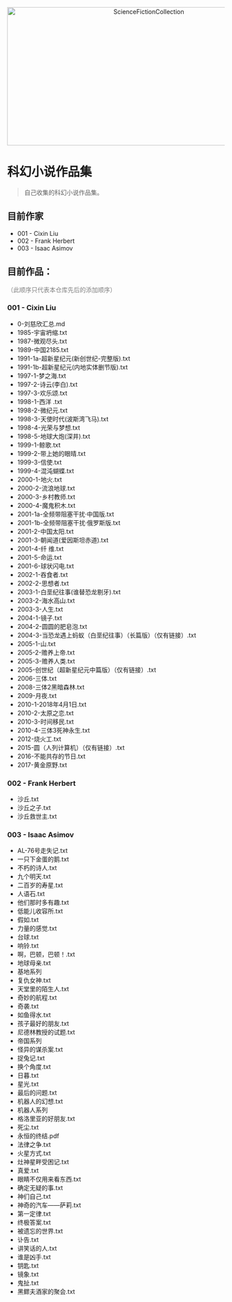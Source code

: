
<div align="center">
<img src="https://socialify.git.ci/VeejaLiu/ScienceFictionCollection/image?description=1&descriptionEditable=%E7%A7%91%E5%B9%BB%E5%B0%8F%E8%AF%B4%E4%BD%9C%E5%93%81%E9%9B%86&font=Bitter&name=1&owner=1&pattern=Floating%20Cogs&stargazers=1&theme=Dark" alt="ScienceFictionCollection" width="640" height="320" />
</div>

# 科幻小说作品集
> 自己收集的科幻小说作品集。
## 目前作家
- 001 - Cixin Liu
- 002 - Frank Herbert
- 003 - Isaac Asimov


## 目前作品：
<div style="color:gray">
（此顺序只代表本仓库先后的添加顺序）
</div>

### 001 - Cixin Liu
- 0-刘慈欣汇总.md
- 1985-宇宙坍缩.txt
- 1987-微观尽头.txt
- 1989-中国2185.txt
- 1991-1a-超新星纪元(新创世纪-完整版).txt
- 1991-1b-超新星纪元(内地实体删节版).txt
- 1997-1-梦之海.txt
- 1997-2-诗云(李白).txt
- 1997-3-欢乐颂.txt
- 1998-1-西洋 .txt
- 1998-2-微纪元.txt
- 1998-3-天使时代(波斯湾飞马).txt
- 1998-4-光荣与梦想.txt
- 1998-5-地球大炮(深井).txt
- 1999-1-鲸歌.txt
- 1999-2-带上她的眼晴.txt
- 1999-3-信使.txt
- 1999-4-混沌蝴蝶.txt
- 2000-1-地火.txt
- 2000-2-流浪地球.txt
- 2000-3-乡村教师.txt
- 2000-4-魔鬼积木.txt
- 2001-1a-全频带阻塞干扰·中国版.txt
- 2001-1b-全频带阻塞干扰·俄罗斯版.txt
- 2001-2-中国太阳.txt
- 2001-3-朝闻道(爱因斯坦赤道).txt
- 2001-4-纤 维.txt
- 2001-5-命运.txt
- 2001-6-球状闪电.txt
- 2002-1-吞食者.txt
- 2002-2-思想者.txt
- 2003-1-白垩纪往事(谁替恐龙剔牙).txt
- 2003-2-海水高山.txt
- 2003-3-人生.txt
- 2004-1-镜子.txt
- 2004-2-圆圆的肥皂泡.txt
- 2004-3-当恐龙遇上蚂蚁（白垩纪往事）（长篇版）（仅有链接）.txt
- 2005-1-山.txt
- 2005-2-赡养上帝.txt
- 2005-3-赡养人类.txt
- 2005-创世纪（超新星纪元中篇版）（仅有链接）.txt
- 2006-三体.txt
- 2008-三体2黑暗森林.txt
- 2009-月夜.txt
- 2010-1-2018年4月1日.txt
- 2010-2-太原之恋.txt
- 2010-3-时间移民.txt
- 2010-4-三体3死神永生.txt
- 2012-烧火工.txt
- 2015-圆（人列计算机）（仅有链接）.txt
- 2016-不能共存的节日.txt
- 2017-黄金原野.txt

### 002 - Frank Herbert
- 沙丘.txt
- 沙丘之子.txt
- 沙丘救世主.txt

### 003 - Isaac Asimov
- AL-76号走失记.txt
- 一只下金蛋的鹅.txt
- 不朽的诗人.txt
- 九个明天.txt
- 二百岁的寿星.txt
- 人语石.txt
- 他们那时多有趣.txt
- 低能儿收容所.txt
- 假如.txt
- 力量的感觉.txt
- 台球.txt
- 响铃.txt
- 啊，巴顿，巴顿！.txt
- 地球母亲.txt
- 基地系列
- 复仇女神.txt
- 天堂里的陌生人.txt
- 奇妙的航程.txt
- 奇袭.txt
- 如鱼得水.txt
- 孩子最好的朋友.txt
- 尼德林教授的试题.txt
- 帝国系列
- 怪异的谋杀案.txt
- 捉兔记.txt
- 换个角度.txt
- 日暮.txt
- 星光.txt
- 最后的问题.txt
- 机器人的幻想.txt
- 机器人系列
- 格洛里亚的好朋友.txt
- 死尘.txt
- 永恒的终结.pdf
- 法律之争.txt
- 火星方式.txt
- 灶神星畔受困记.txt
- 真爱.txt
- 眼睛不仅用来看东西.txt
- 确定无疑的事.txt
- 神们自己.txt
- 神奇的汽车——萨莉.txt
- 第一定律.txt
- 终极答案.txt
- 被遗忘的世界.txt
- 讣告.txt
- 讲笑话的人.txt
- 谁是凶手.txt
- 钥匙.txt
- 镜象.txt
- 鬼扯.txt
- 黑鳏夫酒家的聚会.txt

